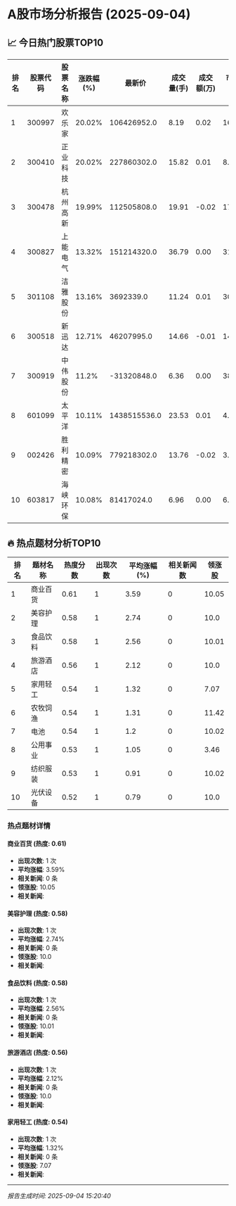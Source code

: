 # A股市场分析报告 (2025-09-04)

## 📈 今日热门股票TOP10

| 排名 | 股票代码 | 股票名称 | 涨跌幅(%) | 最新价 | 成交量(手) | 成交额(万) | 市盈率 | 市值(亿) |
|------|----------|----------|-----------|--------|------------|------------|--------|----------|
| 1 | 300997 | 欢乐家 | 20.02% | 106426952.0 | 8.19 | 0.02 | 16.85 | -0.00 |
| 2 | 300410 | 正业科技 | 20.02% | 227860302.0 | 15.82 | 0.01 | 8.84 | 0.00 |
| 3 | 300478 | 杭州高新 | 19.99% | 112505808.0 | 19.91 | -0.02 | 17.81 | 0.00 |
| 4 | 300827 | 上能电气 | 13.32% | 151214320.0 | 36.79 | 0.00 | 31.0 | 0.00 |
| 5 | 301108 | 洁雅股份 | 13.16% | 3692339.0 | 11.24 | 0.01 | 30.1 | 0.00 |
| 6 | 300518 | 新迅达 | 12.71% | 46207995.0 | 14.66 | -0.01 | 14.38 | 0.00 |
| 7 | 300919 | 中伟股份 | 11.2% | -31320848.0 | 6.36 | 0.00 | 38.59 | -0.00 |
| 8 | 601099 | 太平洋 | 10.11% | 1438515536.0 | 23.53 | 0.01 | 4.36 | 0.00 |
| 9 | 002426 | 胜利精密 | 10.09% | 779218302.0 | 13.76 | -0.02 | 3.5 | -0.00 |
| 10 | 603817 | 海峡环保 | 10.08% | 81417024.0 | 6.96 | 0.00 | 6.03 | 0.00 |

## 🔥 热点题材分析TOP10

| 排名 | 题材名称 | 热度分数 | 出现次数 | 平均涨幅(%) | 相关新闻数 | 领涨股 |
|------|----------|----------|----------|-------------|------------|--------|
| 1 | 商业百货 | 0.61 | 1 | 3.59 | 0 | 10.05 |
| 2 | 美容护理 | 0.58 | 1 | 2.74 | 0 | 10.0 |
| 3 | 食品饮料 | 0.58 | 1 | 2.56 | 0 | 10.01 |
| 4 | 旅游酒店 | 0.56 | 1 | 2.12 | 0 | 10.0 |
| 5 | 家用轻工 | 0.54 | 1 | 1.32 | 0 | 7.07 |
| 6 | 农牧饲渔 | 0.54 | 1 | 1.31 | 0 | 11.42 |
| 7 | 电池 | 0.54 | 1 | 1.2 | 0 | 10.02 |
| 8 | 公用事业 | 0.53 | 1 | 1.05 | 0 | 3.46 |
| 9 | 纺织服装 | 0.53 | 1 | 0.91 | 0 | 10.02 |
| 10 | 光伏设备 | 0.52 | 1 | 0.79 | 0 | 10.0 |

### 热点题材详情


#### 商业百货 (热度: 0.61)
- **出现次数**: 1 次
- **平均涨幅**: 3.59%
- **相关新闻**: 0 条
- **领涨股**: 10.05
- **相关新闻**:

#### 美容护理 (热度: 0.58)
- **出现次数**: 1 次
- **平均涨幅**: 2.74%
- **相关新闻**: 0 条
- **领涨股**: 10.0
- **相关新闻**:

#### 食品饮料 (热度: 0.58)
- **出现次数**: 1 次
- **平均涨幅**: 2.56%
- **相关新闻**: 0 条
- **领涨股**: 10.01
- **相关新闻**:

#### 旅游酒店 (热度: 0.56)
- **出现次数**: 1 次
- **平均涨幅**: 2.12%
- **相关新闻**: 0 条
- **领涨股**: 10.0
- **相关新闻**:

#### 家用轻工 (热度: 0.54)
- **出现次数**: 1 次
- **平均涨幅**: 1.32%
- **相关新闻**: 0 条
- **领涨股**: 7.07
- **相关新闻**:

---
*报告生成时间: 2025-09-04 15:20:40*
